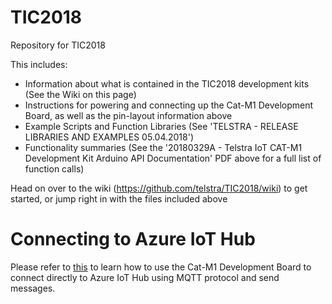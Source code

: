 # TIC2018
Repository for TIC2018

This includes:
 - Information about what is contained in the TIC2018 development kits (See the Wiki on this page)
 - Instructions for powering and connecting up the Cat-M1 Development Board, as well as the pin-layout information above
 - Example Scripts and Function Libraries (See 'TELSTRA - RELEASE LIBRARIES AND EXAMPLES 05.04.2018')
 - Functionality summaries (See the '20180329A - Telstra IoT CAT-M1 Development Kit Arduino API Documentation' PDF above for a full list of function calls)

Head on over to the wiki (https://github.com/telstra/TIC2018/wiki) to get started, or jump right in with the files included above

# Connecting to Azure IoT Hub
Please refer to [this](/MQTT2AzureIoTHub.md) to learn how to use the Cat-M1 Development Board to connect directly to Azure IoT Hub using MQTT protocol and send messages. 
